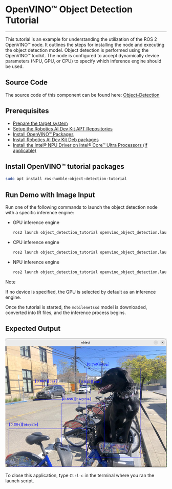 
# OpenVINO™ Object Detection Tutorial

---

This tutorial is an example for understanding the utilization of the ROS
2 OpenVINO™ node. It outlines the steps for installing the node and
executing the object detection model. Object detection is performed
using the OpenVINO™ toolkit. The node is configured to accept
dynamically device parameters (NPU, GPU, or CPU) to specify which
inference engine should be used.

## Source Code

The source code of this component can be found here:
[Object-Detection](https://github.com/open-edge-platform/edge-ai-suites/tree/release-1.2.0/robotics-ai-suite/components/object-detection)

## Prerequisites

- [Prepare the target system](https://docs.openedgeplatform.intel.com/edge-ai-suites/robotics-ai-suite/main/robotics/gsg_robot/prepare-system.html)
- [Setup the Robotics AI Dev Kit APT Repositories](https://docs.openedgeplatform.intel.com/edge-ai-suites/robotics-ai-suite/main/robotics/gsg_robot/apt-setup.html)
- [Install OpenVINO™ Packages](https://docs.openedgeplatform.intel.com/edge-ai-suites/robotics-ai-suite/main/robotics/gsg_robot/install-openvino.html)
- [Install Robotics AI Dev Kit Deb packages](https://docs.openedgeplatform.intel.com/edge-ai-suites/robotics-ai-suite/main/robotics/gsg_robot/install.html)
- [Install the Intel® NPU Driver on Intel® Core™ Ultra Processors (if applicable)](https://docs.openedgeplatform.intel.com/edge-ai-suites/robotics-ai-suite/main/robotics/gsg_robot/install-npu-driver.html)

## Install OpenVINO™ tutorial packages

``` bash
sudo apt install ros-humble-object-detection-tutorial
```

## Run Demo with Image Input

Run one of the following commands to launch the object detection node
with a specific inference engine:

- GPU inference engine

  ``` bash
  ros2 launch object_detection_tutorial openvino_object_detection.launch.py device:=GPU
  ```

- CPU inference engine

  ``` bash
  ros2 launch object_detection_tutorial openvino_object_detection.launch.py device:=CPU
  ```

- NPU inference engine

  ``` bash
  ros2 launch object_detection_tutorial openvino_object_detection.launch.py device:=NPU
  ```

> [!NOTE]
> If no device is specified, the GPU is selected by default as an
> inference engine.

Once the tutorial is started, the `mobilenetssd` model is downloaded,
converted into IR files, and the inference process begins.

## Expected Output

![image](images/Object_detection.png)

To close this application, type `Ctrl-c` in the terminal where you ran
the launch script.
